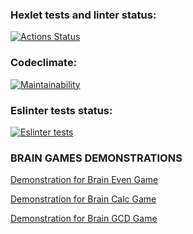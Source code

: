 ### Hexlet tests and linter status:
[![Actions Status](https://github.com/kyrysh/frontend-project-lvl1/workflows/hexlet-check/badge.svg)](https://github.com/kyrysh/frontend-project-lvl1/actions)

### Codeclimate:
[![Maintainability](https://api.codeclimate.com/v1/badges/a99a88d28ad37a79dbf6/maintainability)](https://codeclimate.com/github/codeclimate/codeclimate/maintainability)

### Eslinter tests status:
[![Eslinter tests](https://github.com/kyrysh/frontend-project-lvl1/workflows/tests%20lint/badge.svg)](https://github.com/kyrysh/frontend-project-lvl1/actions)

### BRAIN GAMES DEMONSTRATIONS

[Demonstration for Brain Even Game](https://asciinema.org/a/hvX0rEOuQRdaEFcu38NT0bygC)

[Demonstration for Brain Calc Game](https://asciinema.org/a/CHtq90DqRBQCAa95Q9yzl9m4v)

[Demonstration for Brain GCD Game](https://asciinema.org/a/8Z32AGh3ZxbclnHeSpFmXSxsz)
